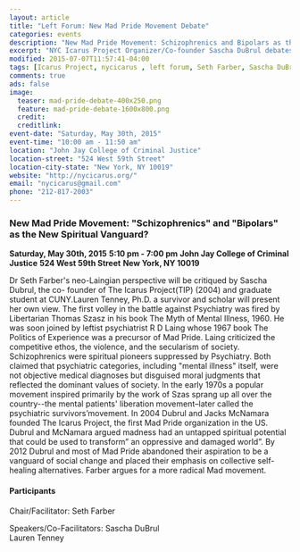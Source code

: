 ```yaml
---
layout: article
title: "Left Forum: New Mad Pride Movement Debate"
categories: events
description: "New Mad Pride Movement: Schizophrenics and Bipolars as the New Spiritual Vanguard?"
excerpt: "NYC Icarus Project Organizer/Co-founder Sascha DuBrul debates anti-psychiatry activist Dr. Seth Farber. Dr Seth Farber's neo-Laingian perspective will be critiqued by Sascha Dubrul, the co- founder of The Icarus Project(TIP) (2004) and graduate student at CUNY.Lauren Tenney, Ph.D. a survivor and scholar will present her own view."
modified: 2015-07-07T11:57:41-04:00
tags: [Icarus Project, nycicarus , left forum, Seth Farber, Sascha DuBrul]
comments: true
ads: false
image:
  teaser: mad-pride-debate-400x250.png
  feature: mad-pride-debate-1600x800.png
  credit: 
  creditlink: 
event-date: "Saturday, May 30th, 2015"
event-time: "10:00 am - 11:50 am"
location: "John Jay College of Criminal Justice"
location-street: "524 West 59th Street"
location-city-state: "New York, NY 10019"
website: "http://nycicarus.org/"
email: "nycicarus@gmail.com"
phone: "212-817-2003"
---
```

### New Mad Pride Movement: "Schizophrenics" and "Bipolars" as the New Spiritual Vanguard?

**Saturday, May 30th, 2015**
**5:10 pm - 7:00 pm**
**John Jay College of Criminal Justice**
**524 West 59th Street**
**New York, NY 10019**

Dr Seth Farber's neo-Laingian perspective will be critiqued by Sascha Dubrul, the co- founder of The Icarus Project(TIP) (2004) and graduate student at CUNY.Lauren Tenney, Ph.D. a survivor and scholar will present her own view. The first volley in the battle against Psychiatry was fired by Libertarian Thomas Szasz in his book The Myth of Mental Illness, 1960. He was soon joined by leftist psychiatrist R D Laing whose 1967 book The Politics of Experience was a precursor of Mad Pride. Laing criticized the competitive ethos, the violence, and the secularism of society. Schizophrenics were spiritual pioneers suppressed by Psychiatry. Both claimed that psychiatric categories, including "mental illness" itself, were not objective medical diagnoses but disguised moral judgments that reflected the dominant values of society. In the early 1970s a popular movement inspired primarily by the work of Szas sprang up all over the country--the mental patients' liberation movement–later called the psychiatric survivors’movement. In 2004 Dubrul and Jacks McNamara founded The Icarus Project, the first Mad Pride organization in the US. Dubrul and McNamara argued madness had an untapped spiritual potential that could be used to transform” an oppressive and damaged world”. By 2012 Dubrul and most of Mad Pride abandoned their aspiration to be a vanguard of social change and placed their emphasis on collective self-healing alternatives. Farber argues for a more radical Mad movement.

#### Participants

Chair/Facilitator: Seth Farber	

Speakers/Co-Facilitators:
Sascha DuBrul			
Lauren Tenney				